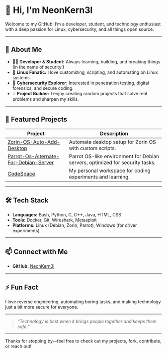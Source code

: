 # 👋 Hi, I'm NeonKern3l

Welcome to my GitHub! I’m a developer, student, and technology enthusiast with a deep passion for Linux, cybersecurity, and all things open source.

---

## 🚀 About Me

- 🧑‍💻 **Developer & Student:** Always learning, building, and breaking things (in the name of security!)
- 🐧 **Linux Fanatic:** I love customizing, scripting, and automating on Linux systems.
- 🔐 **Cybersecurity Explorer:** Interested in penetration testing, digital forensics, and secure coding.
- 💡 **Project Builder:** I enjoy creating random projects that solve real problems and sharpen my skills.

---

## 🌟 Featured Projects

| Project | Description |
|---------|-------------|
| [Zorin-OS-Auto-Add-Desktop](https://github.com/NeonKern3l/Zorin-OS-Auto-Add-Desktop) | Automate desktop setup for Zorin OS with custom scripts. |
| [Parrot-Os-Alternate-For-Debian-Server](https://github.com/NeonKern3l/Parrot-Os-Alternate-For-Debian-Server) | Parrot OS-like environment for Debian servers, optimized for security tasks. |
| [CodeSpace](https://github.com/NeonKern3l/CodeSpace) | My personal workspace for coding experiments and learning. |

---

## 🛠️ Tech Stack

- **Languages:** Bash, Python, C, C++, Java, HTML, CSS
- **Tools:** Docker, Git, Wireshark, Metasploit
- **Platforms:** Linux (Debian, Zorin, Parrot), Windows (for driver experiments)

---

## 📫 Connect with Me

- **GitHub:** [NeonKern3l](https://github.com/NeonKern3l)

---

## ⚡ Fun Fact

I love reverse engineering, automating boring tasks, and making technology just a bit more secure for everyone.

---

> _“Technology is best when it brings people together and keeps them safe.”_

---

Thanks for stopping by—feel free to check out my projects, fork, contribute, or reach out!
